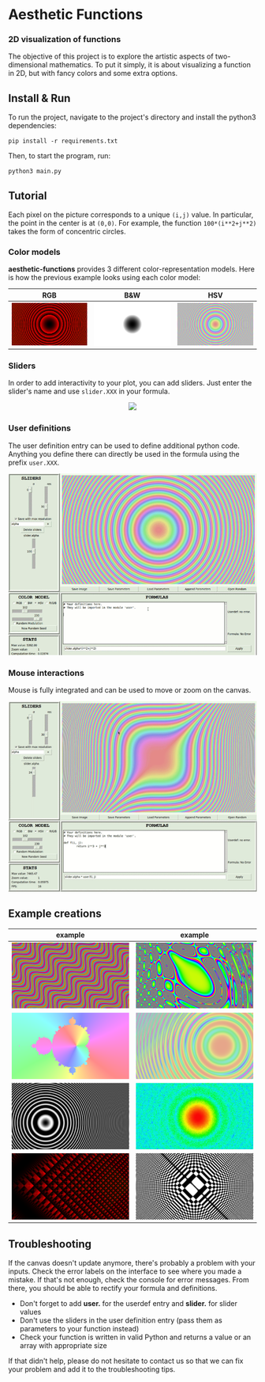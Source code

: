 # Aesthetic Functions
### 2D visualization of functions

The objective of this project is to explore the artistic aspects of two-dimensional mathematics. To put it simply, it is about visualizing a function in 2D, but with fancy colors and some extra options.

## Install & Run

To run the project, navigate to the project's directory and install the python3 dependencies:
```
pip install -r requirements.txt
```

Then, to start the program, run:
```
python3 main.py
```

## Tutorial
Each pixel on the picture corresponds to a unique ```(i,j)``` value. In particular, the point in the center is at ```(0,0)```. For example, the function ```100*(i**2+j**2)``` takes the form of concentric circles.

### Color models

**aesthetic-functions** provides 3 different color-representation models. Here is how the previous example looks using each color model:

RGB | B&W | HSV
:-------------------------:|:-------------------------:|:-----------------------:
![ex1](images/tutorial/rgb.png) | ![ex1](images/tutorial/bw.png) |  ![ex1](images/tutorial/hsv.png)

### Sliders

In order to add interactivity to your plot, you can add sliders. Just enter the slider's name and use `slider.XXX` in your formula.

<p align="center">
<img src="https://github.com/CorentinDumery/aesthetic-functions/blob/master/images/tutorial/slider_demo.gif" />
</p> 

### User definitions

The user definition entry can be used to define additional python code. Anything you define there can directly be used in the formula using the prefix `user.XXX`.

<p align="center">
<img src="https://github.com/CorentinDumery/aesthetic-functions/blob/master/images/tutorial/userdef_demo.gif" />
</p> 

### Mouse interactions

Mouse is fully integrated and can be used to move or zoom on the canvas.

<p align="center">
<img src="https://github.com/CorentinDumery/aesthetic-functions/blob/master/images/tutorial/mouse_demo.gif" />
</p> 

## Example creations  
example | example    
:-------------------------:|:-----------------------:
![ex1](images/wavies.png) |  ![ex1](images/the_pear_of_illusions.png) |
![ex1](images/rainbow_mandelbrot.png) | ![ex1](images/sundisk.png) |
![ex1](images/vinyl.png) | ![ex1](images/sparkling_sun.png) |
![ex1](images/red_perspective.png) | ![ex1](images/circle_chess.png) |

## Troubleshooting

If the canvas doesn't update anymore, there's probably a problem with your inputs. Check the error labels on the interface to see where you made a mistake. If that's not enough, check the console for error messages. From there, you should be able to rectify your formula and definitions.

- Don't forget to add **user.** for the userdef entry and **slider.** for slider values 
- Don't use the sliders in the user definition entry (pass them as parameters to your function instead)
- Check your function is written in valid Python and returns a value or an array with appropriate size

If that didn't help, please do not hesitate to contact us so that we can fix your problem and add it to the troubleshooting tips.